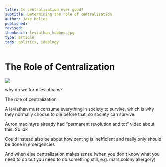 ```yaml
---
title: Is centralization ever good?
subtitle: Determining the role of centralization
author: Jake Helios
published:
revised:
thumbnail: leviathan_hobbes.jpg
type: article
tags: politics, ideology
---
```


# The Role of Centralization
![](/leviathan_hobbes.jpg)

why do we form leviathans?

The role of centralization

A leviathan must consume everything in society to survive, which is why they normally choose to die before that, so society can survive.

Auron macintyre already had “permanent revolution and tot” video about this. So idk

Could instead also be about how centing is inefficient and really only should be done in emergencies

And when else centralization makes sense (when you don't know what you need to do but you need to do something still, e.g. mars colony allergory)
